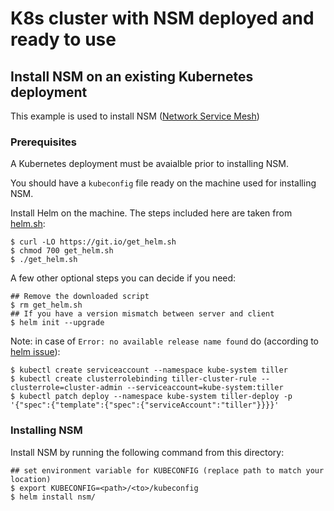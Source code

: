 # K8s cluster with NSM deployed and ready to use

## Install NSM on an existing Kubernetes deployment

This example is used to install NSM ([Network Service Mesh](https://networkservicemesh.io/))

### Prerequisites
A Kubernetes deployment must be avaialble prior to installing NSM.

You should have a `kubeconfig` file ready on the machine used for installing NSM.

Install Helm on the machine. The steps included here are taken from [helm.sh](https://helm.sh/docs/using_helm/#from-script):
```
$ curl -LO https://git.io/get_helm.sh
$ chmod 700 get_helm.sh
$ ./get_helm.sh
```
A few other optional steps you can decide if you need:
```
## Remove the downloaded script
$ rm get_helm.sh
## If you have a version mismatch between server and client
$ helm init --upgrade
```

Note: in case of `Error: no available release name found` do (according to [helm issue](https://github.com/helm/helm/issues/4412)):

```
$ kubectl create serviceaccount --namespace kube-system tiller
$ kubectl create clusterrolebinding tiller-cluster-rule --clusterrole=cluster-admin --serviceaccount=kube-system:tiller
$ kubectl patch deploy --namespace kube-system tiller-deploy -p '{"spec":{"template":{"spec":{"serviceAccount":"tiller"}}}}'
```


### Installing NSM
Install NSM by running the following command from this directory:
```
## set environment variable for KUBECONFIG (replace path to match your location)
$ export KUBECONFIG=<path>/<to>/kubeconfig
$ helm install nsm/
```
